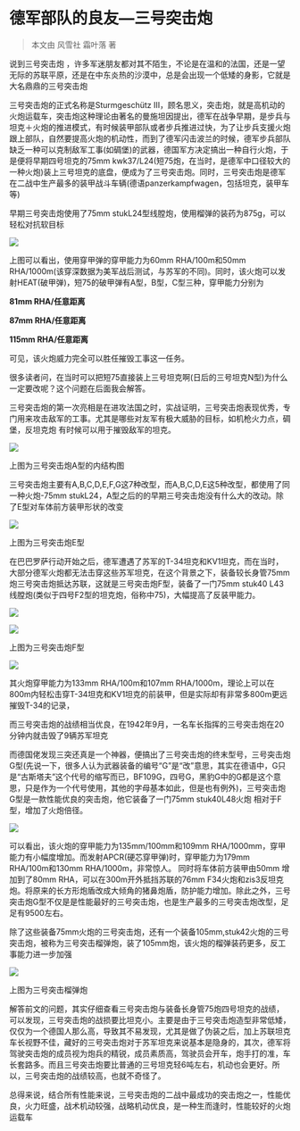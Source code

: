 # 德军部队的良友—三号突击炮

> 本文由 风雪社 霜叶落 著

说到三号突击炮 ，许多军迷朋友都对其不陌生，不论是在温和的法国，还是一望无际的苏联平原，还是在中东炎热的沙漠中，总是会出现一个低矮的身影，它就是大名鼎鼎的三号突击炮

三号突击炮的正式名称是Sturmgeschütz III，顾名思义，突击炮，就是高机动的火炮运载车，突击炮这种理论由著名的曼施坦因提出，德军在战争早期，是步兵与坦克＋火炮的推进模式，有时候装甲部队或者步兵推进过快，为了让步兵支援火炮跟上部队，自然要提高火炮的机动性，而到了德军闪击波兰的时候，德军步兵部队缺乏一种可以克制敌军工事(如碉堡)的武器，德国军方决定搞出一种自行火炮，于是便将早期四号坦克的75mm kwk37/L24(短75炮，在当时，是德军中口径较大的一种火炮)装上三号坦克的底盘，便成为了三号突击炮。同时，三号突击炮是德军在二战中生产最多的装甲战斗车辆(德语panzerkampfwagen，包括坦克，装甲车等)

早期三号突击炮使用了75mm stukL24型线膛炮，使用榴弹的装药为875g，可以轻松对抗软目标

![](https://s1.ax1x.com/2018/02/16/9YLQv4.jpg)

上图可以看出，使用穿甲弹的穿甲能力为60mm RHA/100m和50mm RHA/1000m(该穿深数据为美军战后测试，与苏军的不同)。同时，该火炮可以发射HEAT(破甲弹)，短75的破甲弹有A型，B型，C型三种，穿甲能力分别为

**81mm RHA/任意距离**

**87mm RHA/任意距离**

**115mm RHA/任意距离**

可见，该火炮威力完全可以胜任摧毁工事这一任务。

很多读者问，在当时可以把短75直接装上三号坦克啊(日后的三号坦克N型)为什么一定要改呢？这个问题在后面我会解答。

三号突击炮的第一次亮相是在进攻法国之时，实战证明，三号突击炮表现优秀，专门用来攻击敌军的工事。尤其是哪些对友军有极大威胁的目标，如机枪火力点，碉堡，反坦克炮
有时候可以用于摧毁敌军的坦克。

![](https://s1.ax1x.com/2018/02/16/9YLm5V.jpg)

上图为三号突击炮A型的内结构图

三号突击炮主要有A,B,C,D,E,F,G这7种改型，而A,B,C,D,E这5种改型，都使用了同一种火炮-75mm stukL24，A型之后的的早期三号突击炮没有什么大的改动。除了E型对车体前方装甲形状的改变

![](https://s1.ax1x.com/2018/02/16/9YLM2F.jpg)

上图为三号突击炮E型

在巴巴罗萨行动开始之后，德军遭遇了苏军的T-34坦克和KV1坦克，而在当时，大部分德军火炮都无法击穿这些苏军坦克，在这个背景之下，装备较长身管75mm炮三号突击炮抵达苏联，这就是三号突击炮F型，装备了一门75mm stuk40 L43线膛炮(类似于四号F2型的坦克炮，俗称中75)，大幅提高了反装甲能力。

![](https://s1.ax1x.com/2018/02/16/9YLuCT.jpg)

![](https://s1.ax1x.com/2018/02/16/9YL1KJ.jpg)

上图为三号突击炮F型

![](https://s1.ax1x.com/2018/02/16/9YLK8U.jpg)

其火炮穿甲能力为133mm RHA/100m和107mm RHA/1000m，理论上可以在800m内轻松击穿T-34坦克和KV1坦克的前装甲，但是实际却有非常多800m更远摧毁T-34的记录，

而三号突击炮的战绩相当优良，在1942年9月，一名车长指挥的三号突击炮在20分钟内就击毁了9辆苏军坦克

而德国佬发现三突还真是一个神器，便搞出了三号突击炮的终末型号，三号突击炮G型(先说一下，很多人认为武器装备的编号“G”是“改”意思，其实在德语中，G只是“古斯塔夫”这个代号的缩写而已，BF109G，四号G，黑豹G中的G都是这个意思，只是作为一个代号使用，其他的字母基本如此，但是也有例外)，三号突击炮G型是一款性能优良的突击炮，他它装备了一门75mm stuk40L48火炮 相对于F型，增加了火炮倍径。

![](https://s1.ax1x.com/2018/02/16/9YLeU0.jpg)

可以看出，该火炮的穿甲能力为135mm/100mm和109mm RHA/1000mm，穿甲能力有小幅度增加。而发射APCR(硬芯穿甲弹)时，穿甲能力为179mm RHA/100m和130mm RHA/1000m，非常惊人。
同时将车体前方装甲由50mm 增加到了80mm  RHA，可以在300m开外抵挡苏联的76mm F34火炮和zis3反坦克炮。将原来的长方形炮盾改成大倾角的猪鼻炮盾，防护能力增加。除此之外，三号突击炮G型不仅是是性能最好的三号突击炮，也是生产最多的三号突击炮改型，足足有9500左右。

除了这些装备75mm火炮的三号突击炮，还有一个装备105mm,stuk42火炮的三号突击炮，被称为三号突击榴弹炮，装了105mm炮，该火炮的榴弹装药更多，反工事能力进一步加强

![](https://s1.ax1x.com/2018/02/16/9YLJV1.jpg)

上图为三号突击榴弹炮

解答前文的问题，其实仔细查看三号突击炮与装备长身管75炮四号坦克的战绩，可以发现，三号突击炮的战损要比坦克小。主要是由于三号突击炮造型非常低矮，仅仅为一个德国人那么高，导致其不易发现，尤其是做了伪装之后，加上苏联坦克车长视野不佳，藏好的三号突击炮对于苏军坦克来说基本是隐身的，其次，德军将驾驶突击炮的成员视为炮兵的精锐，成员素质高，驾驶员会开车，炮手打的准，车长套路多。而且三号突击炮要比普通的三号坦克轻6吨左右，机动也会更好。所以，三号突击炮的战绩较高，也就不奇怪了。

总得来说，结合所有性能来说，三号突击炮的二战中最成功的突击炮之一，性能优良，火力旺盛，战术机动较强，战略机动优良，是一种生而逢时，性能较好的火炮运载车


